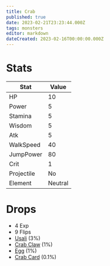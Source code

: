 ```yaml
---
title: Crab
published: true
date: 2023-02-21T23:23:44.000Z
tags: monsters
editor: markdown
dateCreated: 2023-02-16T00:00:00.000Z
---
```


# Stats
|Stat|Value|
|-|-|
|HP|10|
|Power|5|
|Stamina|5|
|Wisdom|5|
|Atk|5|
|WalkSpeed|40|
|JumpPower|80|
|Crit|1|
|Projectile|No|
|Element|Neutral|

# Drops
 * 4 Exp
 * 9 Flips
 * [Usali](/items/usali.md) (3%)
 * [Crab Claw](/items/crab-claw.md) (1%)
 * [Egg](/items/egg.md) (1%)
 * [Crab Card](/items/crab-card.md) (0.1%)
